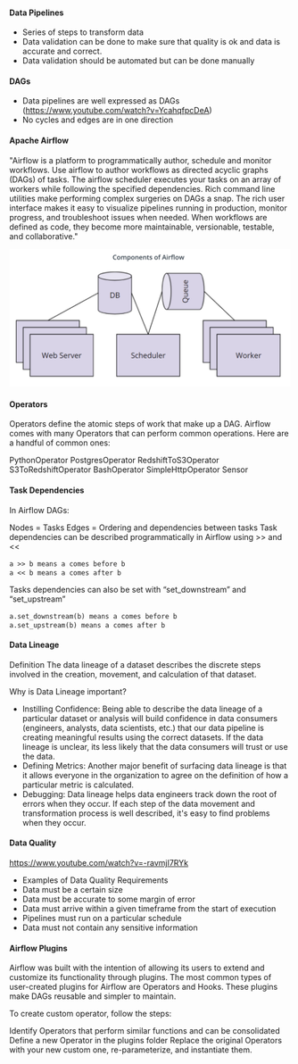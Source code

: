#### Data Pipelines
- Series of steps to transform data
- Data validation can be done to make sure that quality is ok and data is accurate and correct.
- Data validation should be automated but can be done manually

#### DAGs
- Data pipelines are well expressed as DAGs (https://www.youtube.com/watch?v=YcahqfpcDeA)
- No cycles and edges are in one direction

#### Apache Airflow
"Airflow is a platform to programmatically author, schedule and monitor workflows. Use airflow to author workflows as directed acyclic graphs (DAGs) of tasks. The airflow scheduler executes your tasks on an array of workers while following the specified dependencies. Rich command line utilities make performing complex surgeries on DAGs a snap. The rich user interface makes it easy to visualize pipelines running in production, monitor progress, and troubleshoot issues when needed. When workflows are defined as code, they become more maintainable, versionable, testable, and collaborative."


![alt text](https://github.com/bsikander/udacity_data_eng/blob/master/notes/data_pipeline/Screen%20Shot%202020-05-08%20at%2017.18.18.png)

#### Operators
Operators define the atomic steps of work that make up a DAG. Airflow comes with many Operators that can perform common operations. Here are a handful of common ones:

PythonOperator
PostgresOperator
RedshiftToS3Operator
S3ToRedshiftOperator
BashOperator
SimpleHttpOperator
Sensor

#### Task Dependencies
In Airflow DAGs:

Nodes = Tasks
Edges = Ordering and dependencies between tasks
Task dependencies can be described programmatically in Airflow using >> and <<
```
a >> b means a comes before b
a << b means a comes after b
```
Tasks dependencies can also be set with “set_downstream” and “set_upstream”
```
a.set_downstream(b) means a comes before b
a.set_upstream(b) means a comes after b
```

#### Data Lineage
Definition
The data lineage of a dataset describes the discrete steps involved in the creation, movement, and calculation of that dataset.

Why is Data Lineage important?
- Instilling Confidence: Being able to describe the data lineage of a particular dataset or analysis will build confidence in data consumers (engineers, analysts, data scientists, etc.) that our data pipeline is creating meaningful results using the correct datasets. If the data lineage is unclear, its less likely that the data consumers will trust or use the data.
- Defining Metrics: Another major benefit of surfacing data lineage is that it allows everyone in the organization to agree on the definition of how a particular metric is calculated.
- Debugging: Data lineage helps data engineers track down the root of errors when they occur. If each step of the data movement and transformation process is well described, it's easy to find problems when they occur.

#### Data Quality
https://www.youtube.com/watch?v=-ravmjI7RYk

- Examples of Data Quality Requirements
- Data must be a certain size
- Data must be accurate to some margin of error
- Data must arrive within a given timeframe from the start of execution
- Pipelines must run on a particular schedule
- Data must not contain any sensitive information

#### Airflow Plugins
Airflow was built with the intention of allowing its users to extend and customize its functionality through plugins. The most common types of user-created plugins for Airflow are Operators and Hooks. These plugins make DAGs reusable and simpler to maintain.

To create custom operator, follow the steps:

Identify Operators that perform similar functions and can be consolidated
Define a new Operator in the plugins folder
Replace the original Operators with your new custom one, re-parameterize, and instantiate them.
